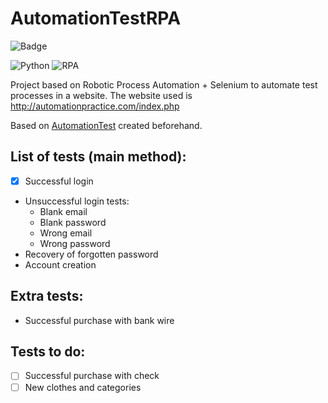 # AutomationTestRPA


![Badge](http://img.shields.io/static/v1?label=STATUS&message=UPDATING&color=BRIGHTGREEN&style=for-the-badge)

![Python](http://img.shields.io/static/v1?label=Python&message=v3.7.5&color=blue)
![RPA](http://img.shields.io/static/v1?label=rpaframework&message=v14.0.0&color=blue)



Project based on Robotic Process Automation + Selenium to automate test processes in a website. The website used is http://automationpractice.com/index.php

Based on [AutomationTest](https://github.com/LuizHB/AutomationTest) created beforehand. 


## List of tests (main method):
- [x] Successful login 
- Unsuccessful login tests:
    - Blank email
    - Blank password
    - Wrong email
    - Wrong password
- Recovery of forgotten password
- Account creation

## Extra tests:
- Successful purchase with bank wire

## Tests to do:
- [ ] Successful purchase with check
- [ ] New clothes and categories
